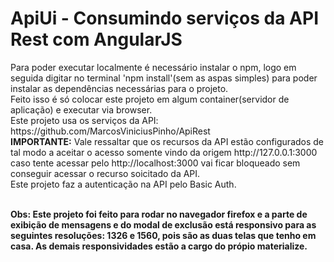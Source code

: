 <h1>ApiUi - Consumindo serviços da API Rest com AngularJS</h1>
Para poder executar localmente é necessário instalar o npm, logo em seguida digitar no terminal 'npm install'(sem as aspas simples) para poder instalar
as dependências necessárias para o projeto. <br/>
Feito isso é só colocar este projeto em algum container(servidor de aplicação) e executar via browser.<br />
Este projeto usa os serviços da API: https://github.com/MarcosViniciusPinho/ApiRest
<br /> <strong>IMPORTANTE:</strong> Vale ressaltar que os recursos da API estão configurados de tal modo a aceitar o acesso somente vindo da origem http://127.0.0.1:3000 caso tente acessar pelo http://localhost:3000 vai ficar bloqueado sem conseguir acessar o recurso soicitado da API.
<br />Este projeto faz a autenticação na API pelo Basic Auth.

<br /><strong>Obs: Este projeto foi feito para rodar no navegador firefox e a parte de exibição de mensagens e do modal de exclusão está responsivo para as seguintes resoluções: 1326 e 1560, pois são as duas telas que tenho em casa. As demais responsividades estão a cargo do própio materialize.</strong>
